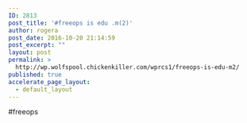 ```yaml
---
ID: 2813
post_title: '#freeops is edu .m(2)'
author: rogera
post_date: 2016-10-20 21:14:59
post_excerpt: ""
layout: post
permalink: >
  http://wp.wolfspool.chickenkiller.com/wprcs1/freeops-is-edu-m2/
published: true
accelerate_page_layout:
  - default_layout
---
```

#freeops